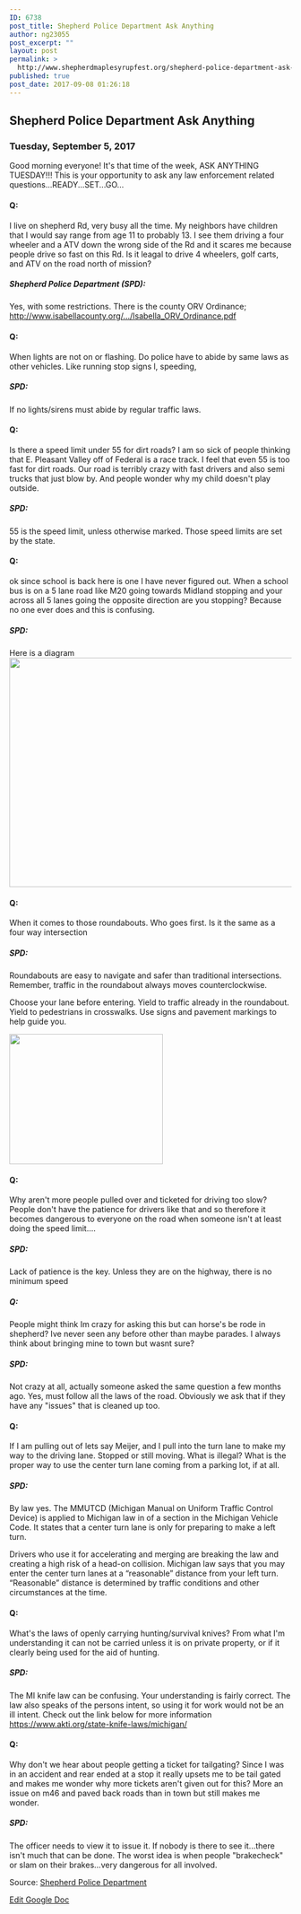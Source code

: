 ```yaml
---
ID: 6738
post_title: Shepherd Police Department Ask Anything
author: ng23055
post_excerpt: ""
layout: post
permalink: >
  http://www.shepherdmaplesyrupfest.org/shepherd-police-department-ask-anything
published: true
post_date: 2017-09-08 01:26:18
---
```

<h2>Shepherd Police Department Ask Anything</h2>
<h3>Tuesday, September 5, 2017</h3>
Good morning everyone! It's that time of the week, ASK ANYTHING TUESDAY!!! This is your opportunity to ask any law enforcement related questions...READY...SET...GO…
<h4>Q:</h4>
I live on shepherd Rd, very busy all the time. My neighbors have children that I would say range from age 11 to probably 13. I see them driving a four wheeler and a ATV down the wrong side of the Rd and it scares me because people drive so fast on this Rd. Is it leagal to drive 4 wheelers, golf carts, and ATV on the road north of mission?
<h5>Shepherd Police Department (SPD):</h5>
Yes, with some restrictions. There is the county ORV Ordinance; <a href="http://www.isabellacounty.org/.../Isabella_ORV_Ordinance.pdf">http://www.isabellacounty.org/.../Isabella_ORV_Ordinance.pdf</a>
<h4>Q:</h4>
When lights are not on or flashing. Do police have to abide by same laws as other vehicles. Like running stop signs l, speeding,
<h5>SPD:</h5>
If no lights/sirens must abide by regular traffic laws.
<h4>Q:</h4>
Is there a speed limit under 55 for dirt roads? I am so sick of people thinking that E. Pleasant Valley off of Federal is a race track. I feel that even 55 is too fast for dirt roads. Our road is terribly crazy with fast drivers and also semi trucks that just blow by. And people wonder why my child doesn't play outside.
<h5>SPD:</h5>
55 is the speed limit, unless otherwise marked. Those speed limits are set by the state.
<h4>Q:</h4>
ok since school is back here is one I have never figured out. When a school bus is on a 5 lane road like M20 going towards Midland stopping and your across all 5 lanes going the opposite direction are you stopping? Because no one ever does and this is confusing.
<h5>SPD:</h5>
Here is a diagram

<img title="" src="http://www.shepherdmaplesyrupfest.org/wp-content/uploads/2017/09/null-3.png" alt="" width="624" height="409" />
<h4>Q:</h4>
When it comes to those roundabouts. Who goes first. Is it the same as a four way intersection
<h5>SPD:</h5>
Roundabouts are easy to navigate and safer than traditional intersections. Remember, traffic in the roundabout always moves counterclockwise.

Choose your lane before entering.
Yield to traffic already in the roundabout.
Yield to pedestrians in crosswalks.
Use signs and pavement markings to help guide you.

<img title="" src="http://www.shepherdmaplesyrupfest.org/wp-content/uploads/2017/09/null-4.png" alt="" width="274" height="232" />
<h4>Q:</h4>
Why aren't more people pulled over and ticketed for driving too slow? People don't have the patience for drivers like that and so therefore it becomes dangerous to everyone on the road when someone isn't at least doing the speed limit....
<h5>SPD:</h5>
Lack of patience is the key. Unless they are on the highway, there is no minimum speed
<h5>Q:</h5>
People might think Im crazy for asking this but can horse's be rode in shepherd? Ive never seen any before other than maybe parades. I always think about bringing mine to town but wasnt sure?
<h5>SPD:</h5>
Not crazy at all, actually someone asked the same question a few months ago. Yes, must follow all the laws of the road. Obviously we ask that if they have any "issues" that is cleaned up too.
<h4>Q:</h4>
If I am pulling out of lets say Meijer, and I pull into the turn lane to make my way to the driving lane. Stopped or still moving. What is illegal? What is the proper way to use the center turn lane coming from a parking lot, if at all.
<h5>SPD:</h5>
By law yes. The MMUTCD (Michigan Manual on Uniform Traffic Control Device) is applied to Michigan law in of a section in the Michigan Vehicle Code. It states that a center turn lane is only for preparing to make a left turn.

Drivers who use it for accelerating and merging are breaking the law and creating a high risk of a head-on collision. Michigan law says that you may enter the center turn lanes at a “reasonable” distance from your left turn. “Reasonable” distance is determined by traffic conditions and other circumstances at the time.
<h4>Q:</h4>
What's the laws of openly carrying hunting/survival knives? From what I'm understanding it can not be carried unless it is on private property, or if it clearly being used for the aid of hunting.
<h5>SPD:</h5>
The MI knife law can be confusing. Your understanding is fairly correct. The law also speaks of the persons intent, so using it for work would not be an ill intent. Check out the link below for more information <a href="https://www.akti.org/state-knife-laws/michigan/">https://www.akti.org/state-knife-laws/michigan/</a>
<h4>Q:</h4>
Why don't we hear about people getting a ticket for tailgating? Since I was in an accident and rear ended at a stop it really upsets me to be tail gated and makes me wonder why more tickets aren't given out for this? More an issue on m46 and paved back roads than in town but still makes me wonder.
<h5>SPD:</h5>
The officer needs to view it to issue it. If nobody is there to see it...there isn't much that can be done. The worst idea is when people "brakecheck" or slam on their brakes...very dangerous for all involved.

Source: <a href="https://www.facebook.com/permalink.php?story_fbid=1660252720659956&amp;id=205632619455314">Shepherd Police Department</a>

<a href="https://docs.google.com/document/d/1nJOo7S-n-IPypHAIP-WAdVsXCShbj8C3NL3agHiwsDg/edit?usp=sharing">Edit Google Doc</a>